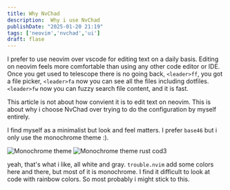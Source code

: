 ```yaml
---
title: Why NvChad
description:  Why i use NvChad
publishDate: "2025-01-20 21:19"
tags: ['neovim','nvchad','ui']
draft: flase
---
```



I prefer to use neovim over vscode for editing text on a daily basis. Editing on neovim feels more comfortable than using any other code editor or IDE. Once you get used to telescope there is no going back, `<leader>ff`, you got a file picker, `<leader>fa` now you can see all the files including dotfiles. `<leader>fw` now you can fuzzy search file content, and it is fast.

This article is not about how convient it is to edit text on neovim. This is about why i choose NvChad over trying to do the configuration by myself entirely.

I find myself as a minimalist but look and feel matters. I prefer `base46` but i only use the monochrome theme :).


![Monochrome theme](../images/monochrome-theme.png)
![Monochrome theme rust cod3](../images/monochrome-rust.png)

yeah, that's what i like, all white and gray. `trouble.nvim` add some colors here and there, but most of it is monochrome. I find it difficult to look at code with rainbow colors. So most probably i might stick to this.

